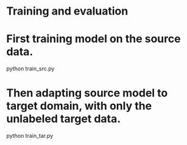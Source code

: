 # Training and evaluation
# First training model on the source data.
python train_src.py

# Then adapting source model to target domain, with only the unlabeled target data.
python train_tar.py
